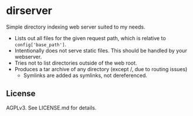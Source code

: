 # dirserver

Simple directory indexing web server suited to my needs.

- Lists out all files for the given request path, which is relative to `config['base_path']`.
- Intentionally does not serve static files. This should be handled by your webserver.
- Tries not to list directories outside of the web root.
- Produces a tar archive of any directory (except /, due to routing issues)
  - Symlinks are added as symlinks, not dereferenced.

## License

AGPLv3. See LICENSE.md for details.
